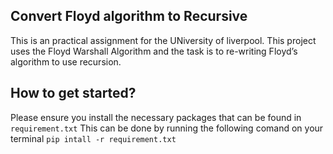 **Convert Floyd algorithm to Recursive**
--------------------------------------------------------
This is an practical assignment for the UNiversity of liverpool. This project uses the Floyd Warshall Algorithm and the task is to re-writing Floyd’s algorithm to use recursion. 

**How to get started?**
-------------------------------------------------------
Please ensure you install the necessary packages that can be found in ```requirement.txt```
This can be done by running the following comand on your terminal ```pip intall -r requirement.txt```
